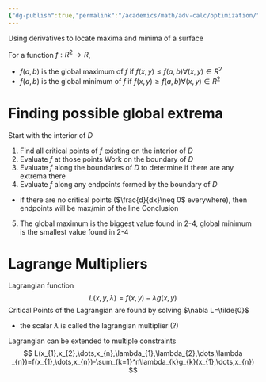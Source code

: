 ```yaml
---
{"dg-publish":true,"permalink":"/academics/math/adv-calc/optimization/","created":"2024-11-04T11:05:49.292-05:00","updated":"2025-07-08T11:02:45.962-04:00"}
---
```


Using derivatives to locate maxima and minima of a surface

For a function $f:R^2\to R$, 
- $f(a,b)$ is the global maximum of $f$ if $f(x,y)\leq f(a,b)\forall(x,y)\in R^2$
- $f(a,b)$ is the global minimum of $f$ if $f(x,y)\geq f(a,b)\forall(x,y)\in R^2$

# Finding possible global extrema
Start with the interior of $D$
1. Find all critical points of $f$ existing on the interior of $D$
2. Evaluate $f$ at those points
Work on the boundary of $D$
3. Evaluate $f$ along the boundaries of $D$ to determine if there are any extrema there
4. Evaluate $f$ along any endpoints formed by the boundary of $D$
-  if there are no critical points ($\frac{d}{dx}\neq 0$ everywhere), then endpoints will be max/min of the line 
Conclusion
5. The global maximum is the biggest value found in 2-4, global minimum is the smallest value found in 2-4

# Lagrange Multipliers

Lagrangian function
$$
L(x,y,\lambda)=f(x,y)-\lambda g(x,y)
$$
Critical Points of the Lagrangian are found by solving $\nabla L=\tilde{0}$
- the scalar $\lambda$ is called the lagrangian multiplier (?)

Lagrangian can be extended to multiple constraints
$$
L(x_{1},x_{2},\dots,x_{n},\lambda_{1},\lambda_{2},\dots,\lambda _{n})=f(x_{1},\dots,x_{n})-\sum_{k=1}^n\lambda_{k}g_{k}(x_{1},\dots,x_{n})
$$
